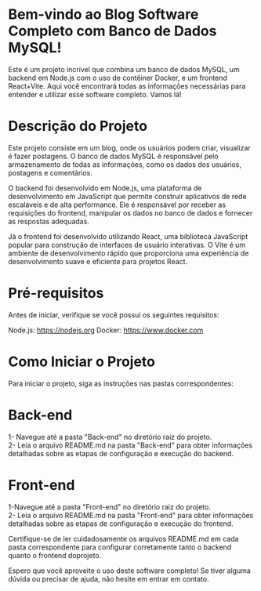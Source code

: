 
# Bem-vindo ao Blog Software Completo com Banco de Dados MySQL!
Este é um projeto incrível que combina um banco de dados MySQL, um backend em Node.js com o uso de contêiner Docker, e um frontend React+Vite. Aqui você encontrará todas as informações necessárias para entender e utilizar esse software completo. Vamos lá!

# Descrição do Projeto
Este projeto consiste em um blog, onde os usuários podem criar, visualizar é fazer postagens. O banco de dados MySQL é responsável pelo armazenamento de todas as informações, como os dados dos usuários, postagens e comentários.

O backend foi desenvolvido em Node.js, uma plataforma de desenvolvimento em JavaScript que permite construir aplicativos de rede escaláveis e de alta performance. Ele é responsável por receber as requisições do frontend, manipular os dados no banco de dados e fornecer as respostas adequadas.

Já o frontend foi desenvolvido utilizando React, uma biblioteca JavaScript popular para construção de interfaces de usuário interativas. O Vite é um ambiente de desenvolvimento rápido que proporciona uma experiência de desenvolvimento suave e eficiente para projetos React.

# Pré-requisitos
Antes de iniciar, verifique se você possui os seguintes requisitos:

Node.js: https://nodejs.org
Docker: https://www.docker.com

# Como Iniciar o Projeto
Para iniciar o projeto, siga as instruções nas pastas correspondentes:             

 # Back-end
1- Navegue até a pasta "Back-end" no diretório raiz do projeto.<br />
2- Leia o arquivo README.md na pasta "Back-end" para obter informações detalhadas sobre as etapas de configuração e execução do backend.

# Front-end
1-Navegue até a pasta "Front-end" no diretório raiz do projeto.<br />
2- Leia o arquivo README.md na pasta "Front-end" para obter informações detalhadas sobre as etapas de configuração e execução do frontend.


Certifique-se de ler cuidadosamente os arquivos README.md em cada pasta correspondente para configurar corretamente tanto o backend quanto o frontend doprojeto.

Espero que você aproveite o uso deste software completo! Se tiver alguma dúvida ou precisar de ajuda, não hesite em entrar em contato.
